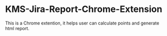 # KMS-Jira-Report-Chrome-Extension
This is a Chrome extention, it helps user can calculate points and generate html report.
